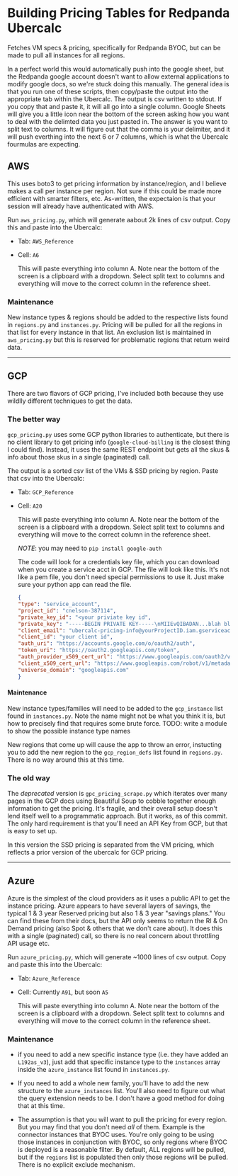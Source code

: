 # Building Pricing Tables for Redpanda Ubercalc

Fetches VM specs &amp; pricing, specifically for Redpanda BYOC, but can be made to pull all instances for all regions.

In a perfect world this would automatically push into the google sheet, but the Redpanda google account doesn't want to allow external applications to modify google docs, so we're stuck doing this manually.   The general idea is that you run one of these scripts, then copy/paste the output into the appropriate tab within the Ubercalc.   The output is csv written to stdout.   If you copy that and paste it, it will all go into a single column.   Google Sheets will give you a little icon near the bottom of the screen asking how you want to deal with the delimted data you just pasted in.  The answer is you want to split text to columns.   It will figure out that the comma is your delimiter, and it will push everthing into the next 6 or 7 columns, which is what the Ubercalc fourmulas are expecting.


## AWS

This uses boto3 to get pricing information by instance/region, and I believe makes a call per instance per region.  Not sure if this could be made more efficient with smarter filters, etc.   As-written, the expectaion is that your session will already have authenticated with AWS.  

Run `aws_pricing.py`, which will generate aabout 2k lines of csv output.   Copy this and paste into the Ubercalc: 
* Tab: `AWS_Reference`
* Cell: `A6`

  This will paste everything into column A.   Note near the bottom of the screen is a clipboard with a dropdown.   Select split text to columns and everything will move to the correct column in the reference sheet.

### Maintenance

New instance types & regions should be added to the respective lists found in `regions.py` and `instances.py`.   Pricing will be pulled for all the regions in that list for every instance in that list.  An exclusion list is maintained in `aws_pricing.py` but this is reserved for problematic regions that return weird data.

---

## GCP

There are two flavors of GCP pricing, I've included both because they use wildlly different techniques to get the data.  


### The better way

`gcp_pricing.py`  uses some GCP python libraries to authenticate, but there is no client library to get pricing info (`google-cloud-billing` is the closest thing I could find).   Instead, it uses the same REST endpoint but gets all the skus & info about those skus in a single (paginated) call.   

The output is a sorted csv list of the VMs & SSD pricing by region.  Paste that csv into the Ubercalc:
* Tab: `GCP_Reference`
* Cell: `A20`

  This will paste everything into column A.   Note near the bottom of the screen is a clipboard with a dropdown.   Select split text to columns and everything will move to the correct column in the reference sheet.

  *NOTE*:  you may need to `pip install google-auth`

  The code will look for a credentials key file, which you can download when you create a service acct in GCP.  The file will look like this.  It's not like a pem file, you don't need special permissions to use it.  Just make sure your python app can read the file.

  ```json
  {
  "type": "service_account",
  "project_id": "cnelson-387114",
  "private_key_id": "<your priviate key id",
  "private_key": "-----BEGIN PRIVATE KEY-----\nMIIEvQIBADAN...blah blah blah...veGRz7GChmx/dk=\n-----END PRIVATE KEY-----\n",
  "client_email": "ubercalc-pricing-info@yourProjectID.iam.gserviceaccount.com",
  "client_id": "your client id",
  "auth_uri": "https://accounts.google.com/o/oauth2/auth",
  "token_uri": "https://oauth2.googleapis.com/token",
  "auth_provider_x509_cert_url": "https://www.googleapis.com/oauth2/v1/certs",
  "client_x509_cert_url": "https://www.googleapis.com/robot/v1/metadata/x509/ubercalc-pricing-info%40yourProjectID.iam.gserviceaccount.com",
  "universe_domain": "googleapis.com"
  }
  ```


#### Maintenance

New instance types/families will need to be added to the `gcp_instance` list found in `instances.py`.  Note the name might not be what you think it is, but how to precisely find that requires some brute force.
TODO:  write a module to show the possible instance type names

New regions that come up will cause the app to throw an error, instucting you to add the new region to the `gcp_region_defs` list found in `regions.py`.   There is no way around this at this time.


### The old way

The _deprecated_ version is `gpc_pricing_scrape.py` which iterates over many pages in the GCP docs using Beautiful Soup to cobble together enough information to get the pricing.   It's fragile, and their overall setup doesn't lend itself well to a programmatic approach.   But it works, as of this commit.   The only hard requirement is that you'll need an API Key from GCP, but that is easy to set up.

In this version the SSD pricing is separated from the VM pricing, which reflects a prior version of the ubercalc for GCP pricing. 

---

## Azure

Azure is the simplest of the cloud providers as it uses a public API to get the instance pricing.   Azure appears to have several layers of savings, the typical 1 & 3 year Reserved pricing but also 1 & 3 year "savings plans."   You can find these from their docs, but the API only seems to return the RI & On Demand pricing (also Spot & others that we don't care about).  It does this with a single (paginated) call, so there is no real concern about throttling API usage etc.

Run `azure_pricing.py`, which will generate ~1000 lines of csv output.  Copy and paste this into the Ubercalc:
* Tab: `Azure_Reference`
* Cell: Currently `A91`, but soon `A5`

  This will paste everything into column A.   Note near the bottom of the screen is a clipboard with a dropdown.   Select split text to columns and everything will move to the correct column in the reference sheet.


### Maintenance

* if you need to add a new specific instance type (i.e. they have added an `L192as_v3`), just add that specific instance type to the `instances` array inside the `azure_instance` list found in `instances.py`.

* If you need to add a whole new family, you'll have to add the new structure to the `azure_instances` list.  You'll also need to figure out what the query extension needs to be.  I don't have a good method for doing that at this time.

* The assumption is that you will want to pull the pricing for every region.  But you may find that you don't need _all_ of them.   Example is the connector instances that BYOC uses.   You're only going to be using those instances in conjunction with BYOC, so only regions where BYOC is deployed is a reasonable filter.   By default, ALL regions will be pulled, but if the `regions` list is populated then only those regions will be pulled.  There is no explicit exclude mechanism.
